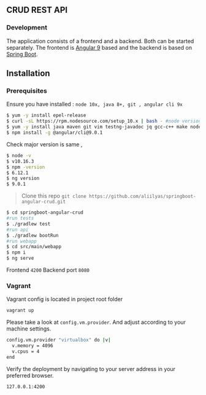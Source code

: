 

## CRUD REST API 


### Development

The application consists of a frontend and a backend. Both can be started separately. The frontend is  [Angular 9](https://angular.io/)  based and the backend is based on  [Spring Boot](https://spring.io/projects/spring-boot).

## Installation

### Prerequisites
Ensure you have installed : `node 10x, java 8+, git , angular cli 9x`

```sh
$ yum -y install epel-release
$ curl -sL https://rpm.nodesource.com/setup_10.x | bash - #node version 10.x
$ yum -y install java maven git vim testng-javadoc jq gcc-c++ make nodejs
$ npm install -g @angular/cli@9.0.1
```

Check major version is same ,
```sh
$ node -v
$ v10.16.3
$ npm -version
$ 6.12.1
$ ng version
$ 9.0.1
```

> Clone this repo   `git clone https://github.com/aliilyas/springboot-angular-crud.git`
> 


```sh
$ cd springboot-angular-crud
#run tests
$ ./gradlew test 
#run api
$ ./gradlew bootRun
#run webapp
$ cd src/main/webapp
$ npm i
$ ng serve 
```
Frontend  `4200`
Backend port `8080`


### Vagrant
Vagrant config is located in project root folder

```sh
vagrant up
```
Please take a look at `config.vm.provider`. And adjust according to your machine settings.
```sh
config.vm.provider "virtualbox" do |v|  
  v.memory = 4096  
  v.cpus = 4  
end
```
Verify the deployment by navigating to your server address in your preferred browser.

```sh
127.0.0.1:4200
```
